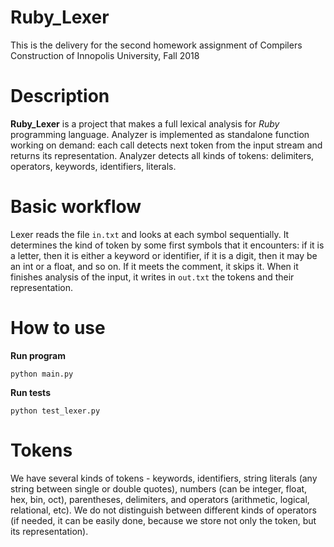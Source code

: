 # Ruby_Lexer

This is the delivery for the second homework assignment of Compilers
Construction of Innopolis University, Fall 2018

# Description
**Ruby_Lexer** is a project that makes a full lexical analysis for _Ruby_
programming language. Analyzer is implemented as standalone function
working on demand: each call detects next token from the input stream
and returns its representation. Analyzer detects all kinds of tokens:
delimiters, operators, keywords, identifiers, literals.

# Basic workflow

Lexer reads the file `in.txt` and looks at each symbol sequentially.
It determines the kind of token by some first symbols that it encounters:
if it is a letter, then it is either a keyword or identifier, if it is a
digit, then it may be an int or a float, and so on. If it meets the
comment, it skips it. When it finishes analysis of the input, it writes
in `out.txt` the tokens and their representation.

# How to use

**Run program**

`python main.py` 

**Run tests**
 
 `python test_lexer.py`

# Tokens
We have several kinds of tokens - keywords, identifiers,
string literals (any string between single or double quotes), numbers
(can be integer, float, hex, bin, oct), parentheses, delimiters, and
operators (arithmetic, logical, relational, etc). We do not distinguish
between different kinds of operators (if needed, it can be easily done,
because we store not only the token, but its representation).

